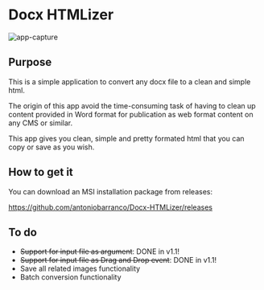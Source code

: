 # Docx HTMLizer

![app-capture](https://user-images.githubusercontent.com/24779770/157044826-d9da6b4b-95c9-4d45-bc2a-a5c3fccf48f8.png)

## Purpose

This is a simple application to convert any docx file to a clean and simple html.

The origin of this app avoid the time-consuming task of having to clean up content provided in Word format for publication as web format content on any CMS or similar.

This app gives you clean, simple and pretty formated html that you can copy or save as you wish.

## How to get it

You can download an MSI installation package from releases:

https://github.com/antoniobarranco/Docx-HTMLizer/releases

## To do

- ~~Support for input file as argument~~: DONE in v1.1!
- ~~Support for input file as Drag and Drop event~~: DONE in v1.1!
- Save all related images functionality
- Batch conversion functionality
